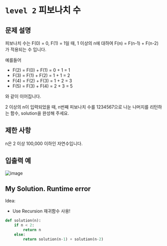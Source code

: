 # `level 2` 피보나치 수

## 문제 설명
피보나치 수는 F(0) = 0, F(1) = 1일 때, 1 이상의 n에 대하여 F(n) = F(n-1) + F(n-2) 가 적용되는 수 입니다.

예를들어

- F(2) = F(0) + F(1) = 0 + 1 = 1
- F(3) = F(1) + F(2) = 1 + 1 = 2
- F(4) = F(2) + F(3) = 1 + 2 = 3
- F(5) = F(3) + F(4) = 2 + 3 = 5

와 같이 이어집니다.

2 이상의 n이 입력되었을 때, n번째 피보나치 수를 1234567으로 나눈 나머지를 리턴하는 함수, solution을 완성해 주세요.

## 제한 사항
n은 2 이상 100,000 이하인 자연수입니다.

## 입출력 예
![image](https://user-images.githubusercontent.com/122213470/236729598-f9d733f6-86f3-432e-a1af-0129622b52a4.png)

## My Solution. Runtime error

Idea:
- Use Recursion 재귀함수 사용!

```python
def solution(n):
    if n < 2:
        return n
    else:
        return solution(n-1) + solution(n-2)
```

